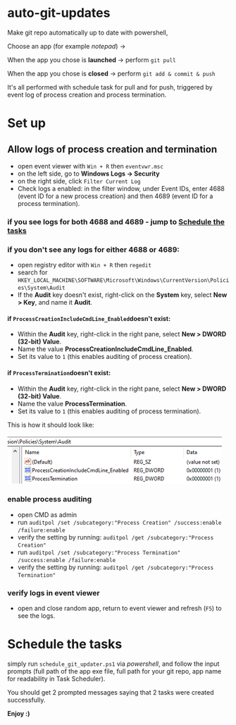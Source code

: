# auto-git-updates
Make git repo automatically up to date with powershell,

Choose an app (for example *notepad*) ->

When the app you chose is **launched** -> perform `git pull`

When the app you chose is **closed** -> perform `git add & commit & push`

It's all performed with schedule task for pull and for push, triggered by event log of process creation and process termination.

# Set up
## Allow logs of process creation and termination
* open event viewer with `Win + R` then `eventvwr.msc`
* on the left side, go to **Windows Logs -> Security**
* on the right side, click `Filter Current Log`
* Check logs a enabled: in the filter window, under Event IDs, enter 4688 (event ID for a new process creation) and then 4689 (event ID for a process termination).
### if you see logs for both 4688 and 4689 - jump to [Schedule the tasks](#schedule-the-tasks)
### if you don't see any logs for either 4688 or 4689:
* open registry editor with `Win + R` then `regedit`
* search for `HKEY_LOCAL_MACHINE\SOFTWARE\Microsoft\Windows\CurrentVersion\Policies\System\Audit`
* If the **Audit** key doesn't exist, right-click on the **System** key, select **New > Key**, and name it **Audit**.
#### if `ProcessCreationIncludeCmdLine_Enabled`doesn't exist:
* Within the **Audit** key, right-click in the right pane, select **New > DWORD (32-bit) Value**.
* Name the value **ProcessCreationIncludeCmdLine_Enabled**.
* Set its value to `1` (this enables auditing of process creation).
#### if `ProcessTermination`doesn't exist:
* Within the **Audit** key, right-click in the right pane, select **New > DWORD (32-bit) Value**.
* Name the value **ProcessTermination**.
* Set its value to `1` (this enables auditing of process termination).

This is how it should look like:

![alt text](registry_values.png)
### enable process auditing
* open CMD as admin
* run `auditpol /set /subcategory:"Process Creation" /success:enable /failure:enable`
* verify the setting by running: `auditpol /get /subcategory:"Process Creation"`
* run `auditpol /set /subcategory:"Process Termination" /success:enable /failure:enable`
* verify the setting by running: `auditpol /get /subcategory:"Process Termination"`
### verify logs in event viewer
* open and close random app, return to event viewer and refresh (`F5`) to see the logs.

# Schedule the tasks
simply run `schedule_git_updater.ps1` via _powershell_, and follow the input prompts
(full path of the app exe file, full path for your git repo, app name for readability in Task Scheduler).

You should get 2 prompted messages saying that 2 tasks were created successfully.

**Enjoy :)**
